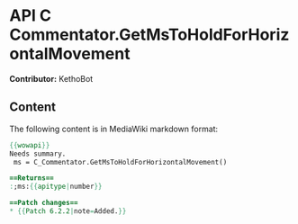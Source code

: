 # API C Commentator.GetMsToHoldForHorizontalMovement

**Contributor:** KethoBot

## Content

The following content is in MediaWiki markdown format:

```mediawiki
{{wowapi}}
Needs summary.
 ms = C_Commentator.GetMsToHoldForHorizontalMovement()

==Returns==
:;ms:{{apitype|number}}

==Patch changes==
* {{Patch 6.2.2|note=Added.}}
```